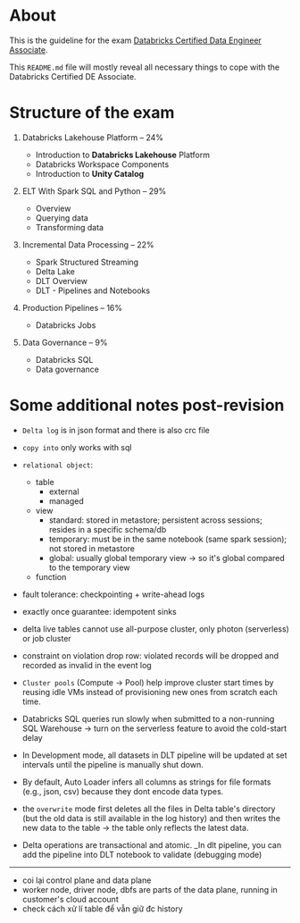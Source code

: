 # About

This is the guideline for the exam [Databricks Certified Data Engineer Associate](https://www.databricks.com/learn/certification/data-engineer-associate).

This `README.md` file will mostly reveal all necessary things to cope with the Databricks Certified DE Associate.

# Structure of the exam

1. Databricks Lakehouse Platform – 24%

   - Introduction to **Databricks Lakehouse** Platform
   - Databricks Workspace Components
   - Introduction to **Unity Catalog**

2. ELT With Spark SQL and Python – 29%

   - Overview
   - Querying data
   - Transforming data

3. Incremental Data Processing – 22%

   - Spark Structured Streaming
   - Delta Lake
   - DLT Overview
   - DLT - Pipelines and Notebooks

4. Production Pipelines – 16%

   - Databricks Jobs

5. Data Governance – 9%
   - Databricks SQL
   - Data governance


# Some additional notes post-revision

- `Delta log` is in json format and there is also crc file 
- `copy into` only works with sql
- `relational object`:
	+ table
		* external
		* managed
	+ view
		* standard: stored in metastore; persistent across sessions; resides in a specific schema/db
		* temporary: must be in the same notebook (same spark session); not stored in metastore
		* global: usually global temporary view -> so it's global compared to the temporary view 
	+ function
	
- fault tolerance: checkpointing + write-ahead logs 
- exactly once guarantee: idempotent sinks 
- delta live tables cannot use all-purpose cluster, only photon (serverless) or job cluster 
- constraint on violation drop row: violated records will be dropped and recorded as invalid in the event log
- `Cluster pools` (Compute -> Pool) help improve cluster start times by reusing idle VMs instead of provisioning new ones from scratch each time.

- Databricks SQL queries run slowly when submitted to a non-running SQL Warehouse
-> turn on the serverless feature to avoid the cold-start delay

- In Development mode, all datasets in DLT pipeline will be updated at set intervals until the pipeline is manually shut down. 
- By default, Auto Loader infers all columns as strings for file formats (e.g., json, csv) because they dont encode data types. 

- the `overwrite` mode first deletes all the files in Delta table's directory (but the old data is still available in the log history)
and then writes the new data to the table -> the table only reflects the latest data. 

- Delta operations are transactional and atomic. 
_In dlt pipeline, you can add the pipeline into DLT notebook to validate (debugging mode)

----
- coi lại control plane and data plane 
- worker node, driver node, dbfs are parts of the data plane, running in customer's cloud account 
- check cách xử lí table để vẫn giữ đc history
